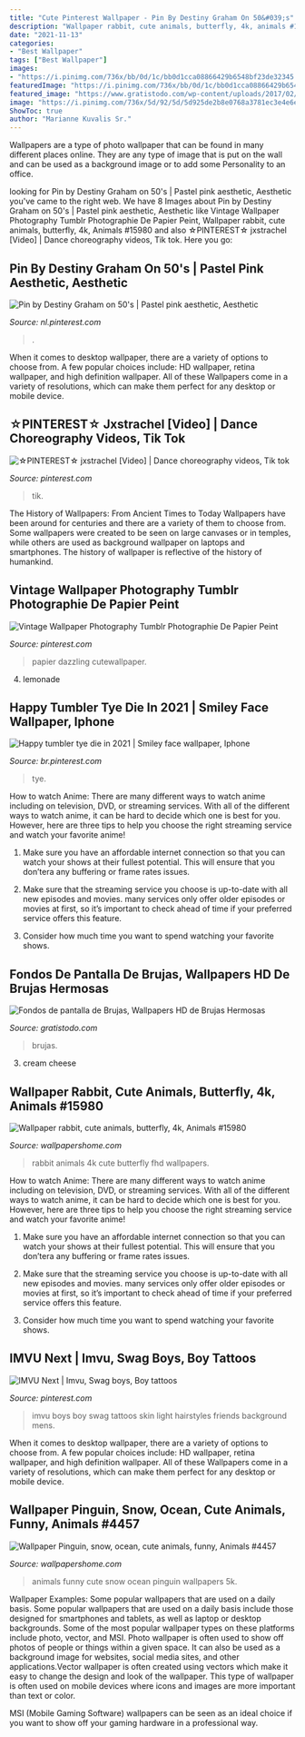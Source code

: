 ```yaml
---
title: "Cute Pinterest Wallpaper - Pin By Destiny Graham On 50&#039;s"
description: "Wallpaper rabbit, cute animals, butterfly, 4k, animals #15980"
date: "2021-11-13"
categories:
- "Best Wallpaper"
tags: ["Best Wallpaper"]
images:
- "https://i.pinimg.com/736x/bb/0d/1c/bb0d1cca08866429b6548bf23de32345.jpg"
featuredImage: "https://i.pinimg.com/736x/bb/0d/1c/bb0d1cca08866429b6548bf23de32345.jpg"
featured_image: "https://www.gratistodo.com/wp-content/uploads/2017/02/Brujas-Wallpapers-8.jpg"
image: "https://i.pinimg.com/736x/5d/92/5d/5d925de2b8e0768a3781ec3e4e6e96d7.jpg"
ShowToc: true
author: "Marianne Kuvalis Sr."
---
```





Wallpapers are a type of photo wallpaper that can be found in many different places online. They are any type of image that is put on the wall and can be used as a background image or to add some Personality to an office.

	

		
looking for Pin by Destiny Graham on 50&#039;s | Pastel pink aesthetic, Aesthetic you've came to the right web. We have 8 Images about Pin by Destiny Graham on 50&#039;s | Pastel pink aesthetic, Aesthetic like Vintage Wallpaper Photography Tumblr Photographie De Papier Peint, Wallpaper rabbit, cute animals, butterfly, 4k, Animals #15980 and also ☆PINTEREST☆ jxstrachel [Video] | Dance choreography videos, Tik tok. Here you go:
		
    
## Pin By Destiny Graham On 50&#039;s | Pastel Pink Aesthetic, Aesthetic

<img loading=lazy src="https://i.pinimg.com/736x/85/0c/2c/850c2c566661e38833ec6e944965dde3.jpg" onerror="this.onerror=null;this.src='https://tse3.mm.bing.net/th?id=OIP.56P3xv5Nx0S_Os9yHxWTLgHaNJ&amp;pid=15.1';" alt="Pin by Destiny Graham on 50&#039;s | Pastel pink aesthetic, Aesthetic">

_Source: nl.pinterest.com_

>. 

	

When it comes to desktop wallpaper, there are a variety of options to choose from. A few popular choices include: HD wallpaper, retina wallpaper, and high definition wallpaper. All of these Wallpapers come in a variety of resolutions, which can make them perfect for any desktop or mobile device. 

    
## ☆PINTEREST☆ Jxstrachel [Video] | Dance Choreography Videos, Tik Tok

<img loading=lazy src="https://i.pinimg.com/736x/c7/c0/f5/c7c0f503b700eabb1cf48ec157dc8413.jpg" onerror="this.onerror=null;this.src='https://tse3.mm.bing.net/th?id=OIP.T_ciLwb1YhFMagLeYdGAcgHaNK&amp;pid=15.1';" alt="☆PINTEREST☆ jxstrachel [Video] | Dance choreography videos, Tik tok">

_Source: pinterest.com_

>tik. 

	

The History of Wallpapers: From Ancient Times to Today
Wallpapers have been around for centuries and there are a variety of them to choose from. Some wallpapers were created to be seen on large canvases or in temples, while others are used as background wallpaper on laptops and smartphones. The history of wallpaper is reflective of the history of humankind.

    
## Vintage Wallpaper Photography Tumblr Photographie De Papier Peint

<img loading=lazy src="https://i.pinimg.com/736x/5d/92/5d/5d925de2b8e0768a3781ec3e4e6e96d7.jpg" onerror="this.onerror=null;this.src='https://tse1.mm.bing.net/th?id=OIP.rAjC-QodzmLE7MCMIqvdcAHaNJ&amp;pid=15.1';" alt="Vintage Wallpaper Photography Tumblr Photographie De Papier Peint">

_Source: pinterest.com_

>papier dazzling cutewallpaper. 

	

4. lemonade 

    
## Happy Tumbler Tye Die In 2021 | Smiley Face Wallpaper, Iphone

<img loading=lazy src="https://i.pinimg.com/736x/bb/0d/1c/bb0d1cca08866429b6548bf23de32345.jpg" onerror="this.onerror=null;this.src='https://tse2.mm.bing.net/th?id=OIP.rUCeuxibK61DkryAtAiqGgHaNJ&amp;pid=15.1';" alt="Happy tumbler tye die in 2021 | Smiley face wallpaper, Iphone">

_Source: br.pinterest.com_

>tye. 

	

How to watch Anime: There are many different ways to watch anime including on television, DVD, or streaming services.
With all of the different ways to watch anime, it can be hard to decide which one is best for you. However, here are three tips to help you choose the right streaming service and watch your favorite anime!
1. Make sure you have an affordable internet connection so that you can watch your shows at their fullest potential. This will ensure that you don’tera any buffering or frame rates issues.

2. Make sure that the streaming service you choose is up-to-date with all new episodes and movies. many services only offer older episodes or movies at first, so it’s important to check ahead of time if your preferred service offers this feature.

3. Consider how much time you want to spend watching your favorite shows.

    
## Fondos De Pantalla De Brujas, Wallpapers HD De Brujas Hermosas

<img loading=lazy src="https://www.gratistodo.com/wp-content/uploads/2017/02/Brujas-Wallpapers-8.jpg" onerror="this.onerror=null;this.src='https://tse2.mm.bing.net/th?id=OIP.FsKJZp8fNwiBtk5hqlNDRQHaFa&amp;pid=15.1';" alt="Fondos de pantalla de Brujas, Wallpapers HD de Brujas Hermosas">

_Source: gratistodo.com_

>brujas. 

	

3. cream cheese 

    
## Wallpaper Rabbit, Cute Animals, Butterfly, 4k, Animals #15980

<img loading=lazy src="https://wallpapershome.com/images/wallpapers/rabbit-1920x1080-cute-animals-butterfly-4k-15980.jpg" onerror="this.onerror=null;this.src='https://tse4.mm.bing.net/th?id=OIP.KUJHHf5sNq1mHPUhMaLZNgHaEK&amp;pid=15.1';" alt="Wallpaper rabbit, cute animals, butterfly, 4k, Animals #15980">

_Source: wallpapershome.com_

>rabbit animals 4k cute butterfly fhd wallpapers. 

	

How to watch Anime: There are many different ways to watch anime including on television, DVD, or streaming services.
With all of the different ways to watch anime, it can be hard to decide which one is best for you. However, here are three tips to help you choose the right streaming service and watch your favorite anime!
1. Make sure you have an affordable internet connection so that you can watch your shows at their fullest potential. This will ensure that you don’tera any buffering or frame rates issues.

2. Make sure that the streaming service you choose is up-to-date with all new episodes and movies. many services only offer older episodes or movies at first, so it’s important to check ahead of time if your preferred service offers this feature.

3. Consider how much time you want to spend watching your favorite shows.

    
## IMVU Next | Imvu, Swag Boys, Boy Tattoos

<img loading=lazy src="https://i.pinimg.com/736x/37/3c/0b/373c0b9a0ed20641599f3423882a073f--imvu-stand-for.jpg" onerror="this.onerror=null;this.src='https://tse1.mm.bing.net/th?id=OIP.1x4ZsVyDXVpG8zaSX8WlDADVEl&amp;pid=15.1';" alt="IMVU Next | Imvu, Swag boys, Boy tattoos">

_Source: pinterest.com_

>imvu boys boy swag tattoos skin light hairstyles friends background mens. 

	

When it comes to desktop wallpaper, there are a variety of options to choose from. A few popular choices include: HD wallpaper, retina wallpaper, and high definition wallpaper. All of these Wallpapers come in a variety of resolutions, which can make them perfect for any desktop or mobile device. 

    
## Wallpaper Pinguin, Snow, Ocean, Cute Animals, Funny, Animals #4457

<img loading=lazy src="https://wallpapershome.com/images/wallpapers/pinguin-5120x2880-snow-ocean-cute-animals-funny-4457.jpg" onerror="this.onerror=null;this.src='https://tse2.mm.bing.net/th?id=OIP.3u4s5Mrlk9fZ2EL9676yuAHaEK&amp;pid=15.1';" alt="Wallpaper Pinguin, snow, ocean, cute animals, funny, Animals #4457">

_Source: wallpapershome.com_

>animals funny cute snow ocean pinguin wallpapers 5k. 

	

Wallpaper Examples: Some popular wallpapers that are used on a daily basis.
Some popular wallpapers that are used on a daily basis include those designed for smartphones and tablets, as well as laptop or desktop backgrounds. Some of the most popular wallpaper types on these platforms include photo, vector, and MSI. 
Photo wallpaper is often used to show off photos of people or things within a given space. It can also be used as a background image for websites, social media sites, and other applications.Vector wallpaper is often created using vectors which make it easy to change the design and look of the wallpaper. This type of wallpaper is often used on mobile devices where icons and images are more important than text or color. 

MSI (Mobile Gaming Software) wallpapers can be seen as an ideal choice if you want to show off your gaming hardware in a professional way.

